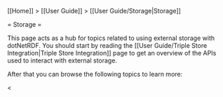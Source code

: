 [[Home]] > [[User Guide]] > [[User Guide/Storage|Storage]]

= Storage =

This page acts as a hub for topics related to using external storage with dotNetRDF.  You should start by reading the [[User Guide/Triple Store Integration|Triple Store Integration]] page to get an overview of the APIs used to interact with external storage.

After that you can browse the following topics to learn more:

<<toc Storage/>
